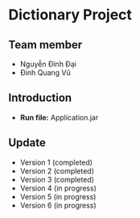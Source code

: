 # Dictionary Project
## Team member
- Nguyễn Đình Đại
- Đinh Quang Vũ
## Introduction
- **Run file:** Application.jar
## Update
- Version 1 (completed)
- Version 2 (completed)
- Version 3 (completed)
- Version 4 (in progress)
- Version 5 (in progress)
- Version 6 (in progress)
